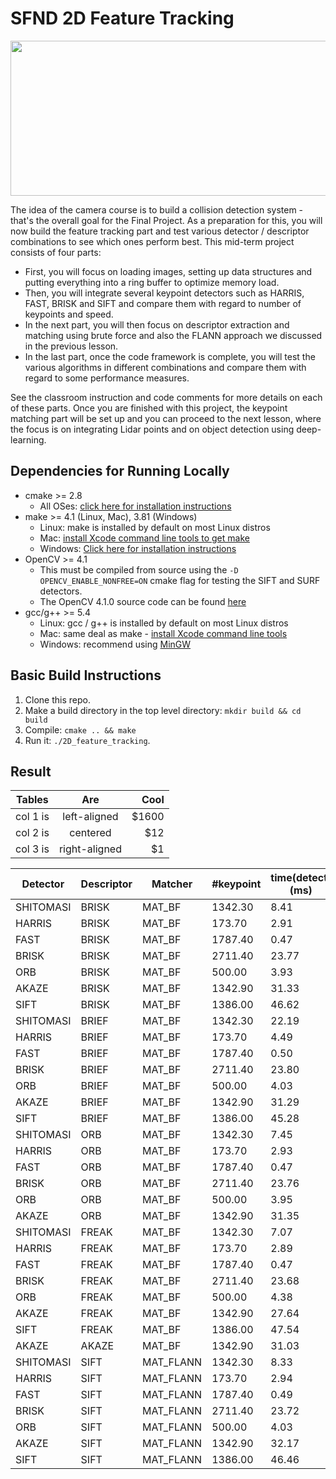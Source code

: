 # SFND 2D Feature Tracking

<img src="images/keypoints.png" width="820" height="248" />

The idea of the camera course is to build a collision detection system - that's the overall goal for the Final Project. As a preparation for this, you will now build the feature tracking part and test various detector / descriptor combinations to see which ones perform best. This mid-term project consists of four parts:

* First, you will focus on loading images, setting up data structures and putting everything into a ring buffer to optimize memory load. 
* Then, you will integrate several keypoint detectors such as HARRIS, FAST, BRISK and SIFT and compare them with regard to number of keypoints and speed. 
* In the next part, you will then focus on descriptor extraction and matching using brute force and also the FLANN approach we discussed in the previous lesson. 
* In the last part, once the code framework is complete, you will test the various algorithms in different combinations and compare them with regard to some performance measures. 

See the classroom instruction and code comments for more details on each of these parts. Once you are finished with this project, the keypoint matching part will be set up and you can proceed to the next lesson, where the focus is on integrating Lidar points and on object detection using deep-learning. 

## Dependencies for Running Locally
* cmake >= 2.8
  * All OSes: [click here for installation instructions](https://cmake.org/install/)
* make >= 4.1 (Linux, Mac), 3.81 (Windows)
  * Linux: make is installed by default on most Linux distros
  * Mac: [install Xcode command line tools to get make](https://developer.apple.com/xcode/features/)
  * Windows: [Click here for installation instructions](http://gnuwin32.sourceforge.net/packages/make.htm)
* OpenCV >= 4.1
  * This must be compiled from source using the `-D OPENCV_ENABLE_NONFREE=ON` cmake flag for testing the SIFT and SURF detectors.
  * The OpenCV 4.1.0 source code can be found [here](https://github.com/opencv/opencv/tree/4.1.0)
* gcc/g++ >= 5.4
  * Linux: gcc / g++ is installed by default on most Linux distros
  * Mac: same deal as make - [install Xcode command line tools](https://developer.apple.com/xcode/features/)
  * Windows: recommend using [MinGW](http://www.mingw.org/)

## Basic Build Instructions
1. Clone this repo.
2. Make a build directory in the top level directory: `mkdir build && cd build`
3. Compile: `cmake .. && make`
4. Run it: `./2D_feature_tracking`.


## Result
| Tables   |      Are      |  Cool |
|----------|:-------------:|------:|
| col 1 is |  left-aligned | $1600 |
| col 2 is |    centered   |   $12 |
| col 3 is | right-aligned |    $1 |
 

 |Detector|Descriptor|Matcher|#keypoint|time(detect)(ms)|#keypoint(vehicle)|time(descriptor)(ms)|#Matchedpoint(ms)|
|---|---|---|---|---|---|---|---|
|	SHITOMASI	|	BRISK	|	MAT_BF	|	1342.30	|	8.41	|	117.90	|	1.00	|	85.22	|
|	HARRIS	|	BRISK	|	MAT_BF	|	173.70	|	2.91	|	24.80	|	0.36	|	15.78	|
|	FAST	|	BRISK	|	MAT_BF	|	1787.40	|	0.47	|	149.10	|	1.16	|	99.89	|
|	BRISK	|	BRISK	|	MAT_BF	|	2711.40	|	23.77	|	276.30	|	1.90	|	174.44	|
|	ORB	|	BRISK	|	MAT_BF	|	500.00	|	3.93	|	116.10	|	0.90	|	83.44	|
|	AKAZE	|	BRISK	|	MAT_BF	|	1342.90	|	31.33	|	167.00	|	1.18	|	135.00	|
|	SIFT	|	BRISK	|	MAT_BF	|	1386.00	|	46.62	|	138.70	|	1.01	|	66.00	|
|	SHITOMASI	|	BRIEF	|	MAT_BF	|	1342.30	|	22.19	|	117.90	|	0.88	|	104.89	|
|	HARRIS	|	BRIEF	|	MAT_BF	|	173.70	|	4.49	|	24.80	|	0.23	|	19.22	|
|	FAST	|	BRIEF	|	MAT_BF	|	1787.40	|	0.50	|	149.10	|	0.51	|	122.11	|
|	BRISK	|	BRIEF	|	MAT_BF	|	2711.40	|	23.80	|	276.30	|	0.61	|	189.33	|
|	ORB	|	BRIEF	|	MAT_BF	|	500.00	|	4.03	|	116.10	|	0.37	|	60.56	|
|	AKAZE	|	BRIEF	|	MAT_BF	|	1342.90	|	31.29	|	167.00	|	0.48	|	140.67	|
|	SIFT	|	BRIEF	|	MAT_BF	|	1386.00	|	45.28	|	138.70	|	0.41	|	78.22	|
|	SHITOMASI	|	ORB	|	MAT_BF	|	1342.30	|	7.45	|	117.90	|	0.61	|	100.89	|
|	HARRIS	|	ORB	|	MAT_BF	|	173.70	|	2.93	|	24.80	|	0.54	|	18.00	|
|	FAST	|	ORB	|	MAT_BF	|	1787.40	|	0.47	|	149.10	|	0.65	|	119.00	|
|	BRISK	|	ORB	|	MAT_BF	|	2711.40	|	23.76	|	276.30	|	2.39	|	168.44	|
|	ORB	|	ORB	|	MAT_BF	|	500.00	|	3.95	|	116.10	|	2.50	|	84.78	|
|	AKAZE	|	ORB	|	MAT_BF	|	1342.90	|	31.35	|	167.00	|	1.54	|	131.33	|
|	SHITOMASI	|	FREAK	|	MAT_BF	|	1342.30	|	7.07	|	117.90	|	20.90	|	85.33	|
|	HARRIS	|	FREAK	|	MAT_BF	|	173.70	|	2.89	|	24.80	|	20.60	|	16.00	|
|	FAST	|	FREAK	|	MAT_BF	|	1787.40	|	0.47	|	149.10	|	21.38	|	97.56	|
|	BRISK	|	FREAK	|	MAT_BF	|	2711.40	|	23.68	|	276.30	|	21.57	|	169.33	|
|	ORB	|	FREAK	|	MAT_BF	|	500.00	|	4.38	|	116.10	|	21.68	|	46.67	|
|	AKAZE	|	FREAK	|	MAT_BF	|	1342.90	|	27.64	|	167.00	|	22.15	|	131.89	|
|	SIFT	|	FREAK	|	MAT_BF	|	1386.00	|	47.54	|	138.70	|	21.22	|	66.11	|
|	AKAZE	|	AKAZE	|	MAT_BF	|	1342.90	|	31.03	|	167.00	|	24.44	|	139.89	|
|	SHITOMASI	|	SIFT	|	MAT_FLANN	|	1342.30	|	8.33	|	117.90	|	7.59	|	103.22	|
|	HARRIS	|	SIFT	|	MAT_FLANN	|	173.70	|	2.94	|	24.80	|	8.15	|	18.11	|
|	FAST	|	SIFT	|	MAT_FLANN	|	1787.40	|	0.49	|	149.10	|	10.44	|	116.56	|
|	BRISK	|	SIFT	|	MAT_FLANN	|	2711.40	|	23.72	|	276.30	|	14.61	|	184.67	|
|	ORB	|	SIFT	|	MAT_FLANN	|	500.00	|	4.03	|	116.10	|	19.54	|	84.89	|
|	AKAZE	|	SIFT	|	MAT_FLANN	|	1342.90	|	32.17	|	167.00	|	10.13	|	141.78	|
|	SIFT	|	SIFT	|	MAT_FLANN	|	1386.00	|	46.46	|	138.70	|	38.43	|	89.22	|


